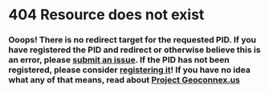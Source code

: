 # 404 Resource does not exist

### Ooops! There is no redirect target for the requested PID. If you have registered the PID and redirect or otherwise believe this is an error, please [submit an issue](https://github.com/internetofwater/geoconnex.us/issues/new?template=general.md&title=%5Bgeneral%5D). If the PID has not been registered, please consider [registering it](https://github.com/internetofwater/geoconnex.us/blob/master/CONTRIBUTING.md)! If you have no idea what any of that means, read about [Project Geoconnex.us](https://geoconnex.us)
